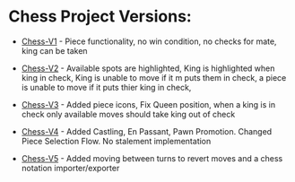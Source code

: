 # Chess Project Versions:

* [Chess-V1](https://github.com/BottleNeck1/Projects/tree/06e60b506b8d8d3fabf163ac4d61391db694278a/Java-Projects/Chess) - Piece functionality, no win condition, no checks for mate, king can be taken

* [Chess-V2](https://github.com/BottleNeck1/Projects/tree/311b76bfa2a672a85da59abe6fc7a1df3bea61cc/Java-Projects/Chess) - Available spots are highlighted, King is highlighted when king in check, King is unable to move if it m puts them in check, a piece is unable to move if it puts thier king in check, 

* [Chess-V3](https://github.com/BottleNeck1/Projects/tree/37b4301e30659b7b8d3103bc860d30bffb0bdf34/Java-Projects/Chess) - Added piece icons, Fix Queen position, when a king is in check only available moves should take king out of check

* [Chess-V4](https://github.com/BottleNeck1/Projects/tree/ac315cd041abc26f390c8e9017936f98bfd7597c/Java-Projects/Chess) - Added Castling, En Passant, Pawn Promotion. Changed Piece Selection Flow. No stalement implementation

* [Chess-V5](https://github.com/BottleNeck1/Projects/tree/4f442873fc3e04265c60fd283d4c7f2031dbd93a/Chess) - Added moving between turns to revert moves and a chess notation importer/exporter

